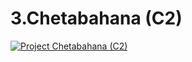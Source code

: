 # 3.Chetabahana (C2)
 
[![Project Chetabahana (C2)](https://user-images.githubusercontent.com/36441664/167688754-66d640b9-22dd-43be-b70f-96dca5cb65f0.png)](https://www.chetabahana.com/)

